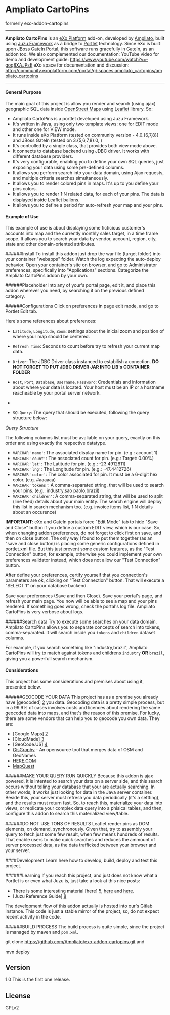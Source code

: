 Ampliato CartoPins
===
formerly exo-addon-cartopins
___


  
**Ampliato CartoPìns** is an [eXo Platform] add-on, developed by [Ampliato], built using [Juzu Framework] as a bridge to [Portlet][1] technology. Since eXo is built upon [JBoss GateIn Portal], this software runs gracefully in GateIn, as an addon too. 
We also complemented our documentation:
YouTube video for demo and development guide: https://www.youtube.com/watch?v=-goq8XAJPsE
eXo space for documentation and discussion: http://community.exoplatform.com/portal/g/:spaces:ampliato_cartopins/ampliato_cartopins

___
#### General Purpose 
The main goal of this project is allow you render and search (using ajax) geographic SQL data inside [OpenStreet Maps] using [Leaflet] library. So:

* Ampliato CartoPins is a portlet developed using Juzu Framework.
* It's written in Java, using only two template views: one for EDIT mode and other one for VIEW mode.
* It runs inside eXo Platform (tested on community version - 4.0.{6,7,8}) and JBoss GateIn (tested on 3.{5,6,7,8}.0, )
* It's controlled by a single class, that provides both view mode above.
* It connects to database backend using JDBC driver. It works with different database providers.
* It's very configurable, enabling you to define your own SQL queries, just exposing your data using some pre-defined columns.
* It allows you perform search into your data domain, using Ajax requests, and multiple criteria searches simultaneously.
* It allows you to render colored pins in maps. It's up to you define your pins colors.
* It allows you to render 1:N related data, for each of your pins. The data is displayed inside Leaflet ballons.
* It allows you to define a period for auto-refresh your map and your pins.

#### Example of Use
This example of use is about displaying some ficticious customer's accounts into map and the currently monthly sales target, in a time frame scope. It allows you to search your data by vendor, account, region, city, state and other domain-oriented attributes.

######Install
To install this addon just drop the war file (target folder) into your container "webapps" folder. Watch the log expecting the auto-deploy behavior. Open your container's site on browser, and go to Administrator preferences, specifically into "Applications" sections. Categorize the Ampliato CartoPins addon by your own.

######Placeholder
Into any of your's portal page, edit it, and place this addon wherever you need, by searching it on the previous defined category.

######Configurations
Click on preferences in page edit mode, and go to Portlet Edit tab.

Here's some references about preferences:


* ``Latitude``, ``Longitude``, ``Zoom``: settings about the inicial zoom and position of where your map should be centered.
* ``Refresh Time``: Seconds to count before try to refresh your current map data.

* ``Driver``: The JDBC Driver class instanced to estabilish a conection. **DO NOT FORGET TO PUT JDBC DRIVER JAR INTO LIB's CONTAINER FOLDER**
* ``Host``, ``Port``, ``Database``, ``Username``, ``Password``: Credentials and information about where your data is located. Your host must be an IP or a hostname reacheable by your portal server network.
* 
* ``SQLQuery``: The query that should be executed, following the query structure below:


*Query Structure*

The following columns list must be avaliable on your query, exactly on this order and using exactly the respective datatype.

* ``VARCHAR`` ``'name'``: The associated display name for pin. (e.g.: account 1)
* ``VARCHAR`` ``'count'``: The associated count for pin. (e.g.: Target: 0.00%)
* ``VARCHAR`` ``'lat'``: The Latitude for pin. (e.g.: -23.4912811)
* ``VARCHAR`` ``'lng'``: The Longitude for pin. (e.g.: -47.4412726)
* ``VARCHAR`` ``'color'``: The color associated for pin. It must be a 6-digit hex color. (e.g. #aaaaaa)
* ``VARCHAR`` ``'tokens'``: A comma-separated string, that will be used to search your pins. (e.g.: industry,sao paolo,brazil)
* ``VARCHAR`` ``'children'``: A comma-separated string, that will be used to split (line feed) details about your main entity. The search engine will deploy this list in search mechanism too. (e.g. invoice items list, 1:N details about an occurence)


**IMPORTANT**: eXo and GateIn portals force "Edit Mode" tab to hide "Save and Close" button if you define a custom EDIT view, which is our case. So, when changing addon preferences, do not forget to click first on save, and then on close button. The only way I found to put them together (as an "save and close button) is placing some generic configurations defined in portlet.xml file. But this just prevent some custom features, as the "Test Connection" button, for example, otherwise you could implement your own preferences validator instead, which does not allow our "Test Connection" button.

After define your preferences, certify yourself that you connection's parameters are ok, clicking on "Test Connection" button. That will execute a "SELECT 1" on your database backend.

Save your preferences (Save and then Close). Save your portal's page, and refresh your main page. You now will be able to see a map and your pins rendered. If something goes wrong, check the portal's log file. Ampliato CartoPins is very verbose about logs.


######Search data
Try to execute some searches on your data domain. Ampliato CartoPins allows you to separate concepts of search into tokens, comma-separated. It will search inside you ``tokens`` and ``children`` dataset columns.

For example, if you search something like "industry,brazil", Ampliato CartoPins will try to match against tokens and childrens ``industry`` **OR** ``brazil``, giving you a powerfull search mechanism.


#### Considerations

This project has some considerations and premises about using it, presented below.

######GEOCODE YOUR DATA
This project has as a premise you already have [geocoded] [2] you data. Geocoding data is a pretty simple process, but in a 99.9% of cases involves costs and licences about rendering the same geocoded data into maps, and that's the reason of this premise. For lucky, there are some vendors that can help you to geocode you own data. They are:

* [Google Maps] [2]
* [CloudMade] [3]
* [GeoCode.US] [4]
* [GisGraphy] - An opensource tool that merges data of OSM and GeoNames
* [HERE.COM]
* [MapQuest]


######MAKE YOUR QUERY RUN QUICKLY
Because this addon is ajax powered, it is intented to search your data on a server side, and this search occurs without telling your database that your are actually searching. In other words, it works just looking for data in the Java server container. Beside this, your server must refresh you data periodically (it's a settting), and the results must return fast. So, to reach this, materialize your data into views, or replicate your complex data query into a phisical tables, and then, configure this addon to search this materialized view/table.

######DO NOT USE TONS OF RESULTS
Leaflet render pins as DOM elements, on demand, synchronously. Given that, try to assembly your query to fetch just some few result, when few means hundreds of results. That enable users to make quick searches and reduces the ammount of server processed data, as the data trafficked between your browser and your server.


####Development
Learn here how to develop, build, deploy and test this project.

######Learning
If you reach this project, and just does not know what a Portlet is or even what Juzu is, just take a look at this nice posts:


* There is some interesting material [here] [5], [here][6] and [here][7].
* [Juzu Reference Guide] [8]


The development flow of this addon actually is hosted into our's Gitlab instance. This code is just a stable mirror of the project, so, do not expect recent activity in the code.

######BUILD PROCESS
The build process is quite simple, since the project is managed by maven and ``pom.xml``.

git clone https://github.com/Ampliato/exo-addon-cartopins.git and

mvn deploy

Version
--

1.0 This is the first one release.


License
----

GPLv2

[eXo Platform]:http://www.exoplatform.com/
[JBoss GateIn Portal]:http://gatein.jboss.org/
[Juzu Framework]:http://juzuweb.org/
[OpenStreet Maps]:http://www.openstreetmap.org/about
[Leaflet]:http://leafletjs.com/
[GisGraphy]:http://www.gisgraphy.com/
[HERE.COM]:http://developer.here.com/frontpage
[MapQuest]:http://developer.mapquest.com/web/products/dev-services/geocoding-ws
[Ampliato]:http://www.ampliato.com.br/

[1]:http://www.developer.com/java/web/article.php/3547186/Introduction-to-the-Java-Portlet-Specification.htm
[2]:https://developers.google.com/maps/documentation/geocoding/
[3]:http://cloudmade.com/
[4]:http://geocoder.us/


[5]:http://www.developer.com/java/web/article.php/3366111/Understanding-the-Java-Portlet-Specification.htm
[6]:http://www.developer.com/java/web/article.php/3372881/Developing-to-the-Java-Portlet-Specification.htm
[7]:http://www.developer.com/java/web/article.php/10935_3846491_2/An-Introduction-to-Java-Enterprise-Portals-and-Portlet-Development.htm
[8]:http://juzuweb.org/tutorial/index.html
